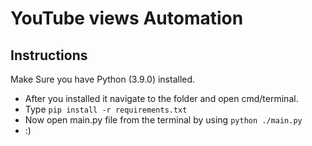 # YouTube views Automation

## Instructions
Make Sure you have Python (3.9.0)  installed. 

* After you installed it navigate to the folder and open cmd/terminal. 
* Type ```pip install -r requirements.txt```
* Now open main.py file from the terminal by using ```python ./main.py```
* :)
</br >